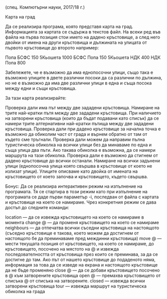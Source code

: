 (спец. Компютърни науки, 2017/18 г.)

Карта на град

Да се реализира програма, която представя карта на град. Информацията за картата се съдържа в текстов файл. На всеки ред във файла на първа позиция стои името на дадено кръстовище, а след него двойки от имена на други кръстовища и дължината на улицата от първото кръстовище до второто например:
	
Попа БСФС 150  5Кьошета 1000
	БСФС Попа 150
	5Кьошета НДК 400
	НДК Попа 800

Забележете, че е възможно да има еднопосочни улици, също така е възможно улиците в двете различни посоки да са различни по дължина, но не е възможно да има две различни улици в една и съща посока между едни и същи кръстовища.

За тази карта реализирайте:

Проверка дали има път между две зададени кръстовища.
Намиране на трите най-кратки пътя между две зададени кръстовища. 
При наличието на затворени кръстовища (които да бъдат подавани като списък) да се намери трите алтернативни най-кратки пътища между две зададени кръстовища.
Проверка дали при дадено кръстовище за начална точка е възможно да обиколим част от града и върнем обратно от там от където сме тръгнали.
Проверка дали можем да направим пълна туристическа обиколка на всички улици без да минаваме по една и съща улица два пъти. Ако такава обиколка е възможна, да се намери маршрута на тази обиколка.
Проверка дали е възможно да стигнем от дадено кръстовище до всички останали.
Намиране на всички задънени улици (еднопосочна улица която свършва в кръстовище от което не излизат улици). Улиците описваме като двойка от имената на кръстовището от което започва и кръстовището, където свършва.

Бонус: Да се реализира интерактивен режим на изпълнение на програмата. Тя се стартира в този режим като при изпълнение на програмата се даде първи параметър -i, последван от файла с картата и кръстовище на което се намираме. Чрез конкретния режим се дава достъп до следните команди:


location — да се извежда кръстовището на което се намираме в момента
change @ — да променя кръстовището на което се намираме
neighbours — да отпечатва всички съседни кръстовища на настоящото (съседно кръстовище е такова, което можем да достигнем от настоящото бе да преминаваме пред междинни кръстовища)
move @ — мести текущата позиция от кръстовището, на което се намираме, до кръстовището, посочено на мястото на @ и извежда последователността от кръстовища през които се преминава, за да се достигне до там. Ако път от нашето кръстовище до подаденото няма, информация за това да се изведе на екрана и настоящото кръстовище да не бъде променяно
close @ — да се добави кръстовището посочено в @ към затворените кръстовища
open @ — премахва кръстовището от списъка @ от списъка на затворените.
closed — извежда всички затворени кръстовища
tour — извежда маршрут на туристическа обиколка на града

